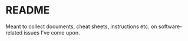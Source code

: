 # README
Meant to collect documents, cheat sheets, instructions etc. on software-related issues I've come upon. 
